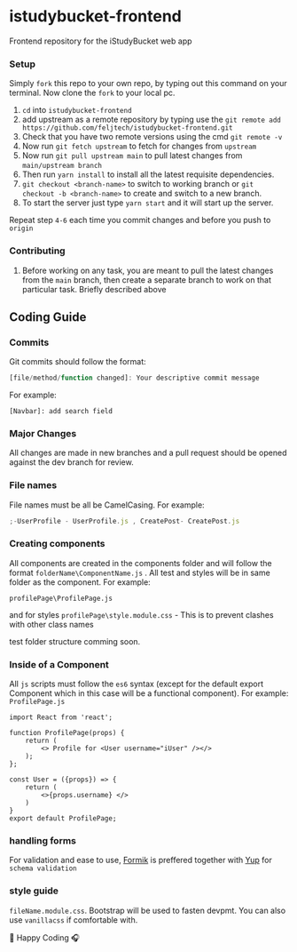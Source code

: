 # istudybucket-frontend
Frontend repository for the iStudyBucket web app
### Setup

Simply `fork` this repo to your own repo, by typing out this command on your terminal.
Now clone the `fork` to your local pc.
1. `cd` into `istudybucket-frontend`
2. add upstream as a remote repository by typing use the `git remote add https://github.com/feljtech/istudybucket-frontend.git`
3. Check that you have two remote versions using the cmd `git remote -v`
4. Now run  `git fetch upstream` to fetch for changes from `upstream`
5. Now run  `git pull upstream main` to pull latest changes from `main/upstream branch`
6. Then run `yarn install` to install all the latest requisite dependencies.
7. `git checkout <branch-name>` to switch to working branch or `git checkout -b <branch-name>` to create and switch to a new branch.
8. To start the server just type `yarn start` and it will start up the server.

Repeat step `4-6` each time you commit changes and before you push to `origin`

### Contributing

1. Before working on any task, you are meant to pull the latest changes from the `main` branch, then create a separate branch to work on that particular task. Briefly described above

## Coding Guide

### Commits

Git commits should follow the format:

```javascript
[file/method/function changed]: Your descriptive commit message
```

For example:

`[Navbar]: add search field`

### Major Changes

All changes are made in new branches and a pull request should be opened against the dev branch for review.

### File names

File names must be all be CamelCasing. For example:

```javascript
;-UserProfile - UserProfile.js , CreatePost- CreatePost.js
```

### Creating components
All components are created in the components folder and will follow the format
`folderName\ComponentName.js` . All test and styles will be in same folder as the component.
For example:

`profilePage\ProfilePage.js`

and for styles
`profilePage\style.module.css` - This is to prevent clashes with other class names

test folder structure comming soon.


### Inside of a Component
All `js` scripts must follow the `es6` syntax (except for the default export Component which in this case will be a functional component).
For example:
`ProfilePage.js`

```
import React from 'react';

function ProfilePage(props) {
    return (
        <> Profile for <User username="iUser" /></>
    );
};

const User = ({props}) => {
    return (
        <>{props.username} </>
    )
}
export default ProfilePage;
```

### handling forms
For validation and ease to use, [Formik](https://formik.org/) is preffered together with [Yup](https://github.com/jquense/yup) for `schema validation`

### style guide
`fileName.module.css`. Bootstrap will be used to fasten devpmt. You can also use `vanillacss` if comfortable with.

:tada: Happy Coding :headphones:
